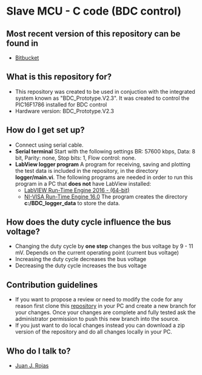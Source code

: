 # Slave MCU - C code (BDC control)

## Most recent version of this repository can be found in

* [Bitbucket](https://bitbucket.org/juanjorojash/bdc_converter/)

## What is this repository for?

* This repository was created to be used in conjuction with the integrated system known as "BDC_Prototype.V2.3". It was created to control the PIC16F1786 installed for BDC control
* Hardware version: BDC_Prototype.V2.3

## How do I get set up?

* Connect using serial cable. 
* **Serial terminal** Start with the following settings BR: 57600 kbps, Data: 8 bit, Parity: none, Stop bits: 1, Flow control: none. 
* **LabView logger program** A program for receiving, saving and plotting the test data is included in the repository, in the directory **logger/main.vi**. The following programs are needed in order to run this program in a PC that **does not** have LabView installed:
	* [LabVIEW Run-Time Engine 2016 - (64-bit)](http://www.ni.com/download/labview-run-time-engine-2016/6067/en/) 
	* [NI-VISA Run-Time Engine 16.0](http://www.ni.com/download/ni-visa-run-time-engine-16.0/6188/en/)
The program creates the directory **c:/BDC_logger_data** to store the data.

## How does the duty cycle influence the bus voltage?
* Changing the duty cycle by **one step** changes the bus voltage by 9 - 11 mV. Depends on the current operating point (current bus voltage)
* Increasing the duty cycle decreases the bus voltage
* Decreasing the duty cycle increases the bus voltage

## Contribution guidelines

* If you want to propose a review or need to modify the code for any reason first clone this [repository](https://bitbucket.org/juanjorojash/bdc_prototype/src/master) in your PC and create a new branch for your changes. Once your changes are complete and fully tested ask the administrator permission to push this new branch into the source.
* If you just want to do local changes instead you can download a zip version of the repository and do all changes locally in your PC. 

## Who do I talk to?

* [Juan J. Rojas](mailto:juan.rojas@itcr.ac.cr)
